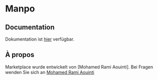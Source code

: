 # Manpo

## Documentation
Dokumentation ist [hier](docs/index.md) verfügbar.



## À propos
Marketplace wurde entwickelt von [Mohamed Rami Aouinti]. Bei Fragen wenden Sie sich an [Mohamed Rami Aouinti](mailto:rami.aouinti@gmail.com)
